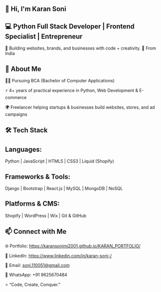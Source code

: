 ## 👋 Hi, I'm Karan Soni

## 💻 Python Full Stack Developer | Frontend Specialist | Entrepreneur
🚀 Building websites, brands, and businesses with code + creativity.
📍 From India

## 🌟 About Me

👨‍🎓 Pursuing BCA (Bachelor of Computer Applications)

⚡ 4+ years of practical experience in Python, Web Development & E-commerce

🌍 Freelancer helping startups & businesses build websites, stores, and ad campaigns

## 🛠️ Tech Stack

## Languages:
Python | JavaScript | HTML5 | CSS3 | Liquid (Shopify)

## Frameworks & Tools:
Django | Bootstrap | React.js | MySQL | MongoDB | NoSQL

## Platforms & CMS:
Shopify | WordPress | Wix | Git & GitHub


## 📫 Connect with Me

🌐 Portfolio: https://karansonimj2001.github.io/KARAN_PORTFOLIO/

💼 LinkedIn: https://www.linkedin.com/in/karan-soni-/

📧 Email: soni.110051@gmail.com

📱 WhatsApp: +91 9625670484

⭐️ “Code, Create, Conquer.”
